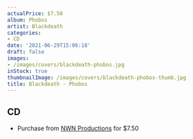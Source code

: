 ```yaml
---
actualPrice: $7.50
album: Phobos
artist: Blackdeath
categories:
- CD
date: '2021-06-29T15:06:18'
draft: false
images:
- /images/covers/blackdeath-phobos.jpg
inStock: true
thumbnailImage: /images/covers/blackdeath-phobos-thumb.jpg
title: Blackdeath - Phobos
---
```


## CD
* Purchase from [NWN Productions](http://shop.nwnprod.com/index.php?route=product/product&path=93&product_id=5732&sort=pd.name&order=ASC) for $7.50
